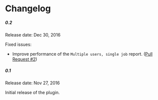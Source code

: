 Changelog
====

##### 0.2

Release date: Dec 30, 2016

Fixed issues:

* Improve performance of the `Multiple users, single job` report.
([Pull Request #2](https://github.com/jenkinsci/security-inspector-plugin/pull/2))

##### 0.1

Release date: Nov 27, 2016

Initial release of the plugin.
